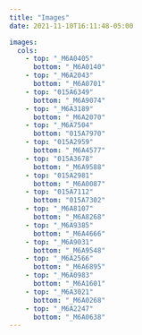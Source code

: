 ```yaml
---
title: "Images"
date: 2021-11-10T16:11:48-05:00

images:
  cols:
    - top: "_M6A0405"
      bottom: "_M6A0140"
    - top: "_M6A2043"
      bottom: "_M6A0701"
    - top: "015A6349"
      bottom: "_M6A9074"
    - top: "_M6A3189"
      bottom: "_M6A2070"
    - top: "_M6A7504"
      bottom: "015A7970"
    - top: "015A2959"
      bottom: "_M6A4577"
    - top: "015A3678"
      bottom: "_M6A9588"
    - top: "015A2981"
      bottom: "_M6A0087"
    - top: "015A7112"
      bottom: "015A7302"
    - top: "_M6A8107"
      bottom: "_M6A8268"
    - top: "_M6A9385"
      bottom: "_M6A4666"
    - top: "_M6A9031"
      bottom: "_M6A9548"
    - top: "_M6A2566"
      bottom: "_M6A6895"
    - top: "_M6A0983"
      bottom: "_M6A1601"
    - top: "_M6A3021"
      bottom: "_M6A0268"
    - top: "_M6A2247"
      bottom: "_M6A0638"
---
```


<!-- verticals -->
<!-- _M6A6486 -->
<!-- _M6A5646 -->
<!-- _M6A5469 -->
<!-- _M6A2434 -->

<!-- horizontal -->
